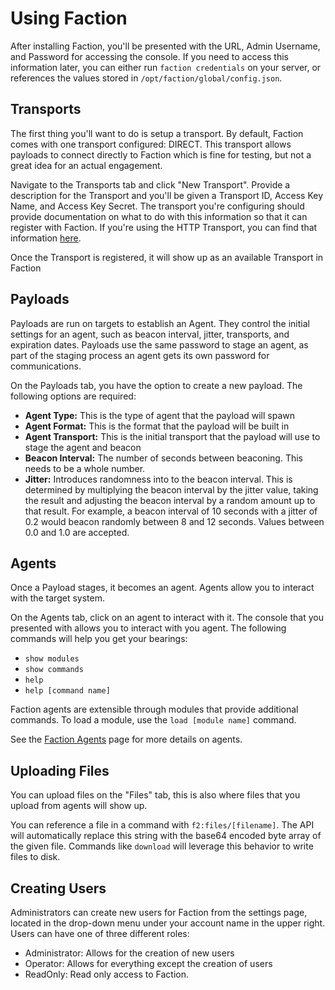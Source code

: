 # Using Faction

After installing Faction, you'll be presented with the URL, Admin Username, and Password for accessing the console. If you need to access this information later, you can either run `faction credentials` on your server, or references the values stored in `/opt/faction/global/config.json`.

## Transports

The first thing you'll want to do is setup a transport. By default, Faction comes with one transport configured: DIRECT. This transport allows payloads to connect directly to Faction which is fine for testing, but not a great idea for an actual engagement.

Navigate to the Transports tab and click "New Transport". Provide a description for the Transport and you'll be given a Transport ID, Access Key Name, and Access Key Secret. The transport you're configuring should provide documentation on what to do with this information so that it can register with Faction. If you're using the HTTP Transport, you can find that information [here](https://github.com/FactionC2/TransportHTTP).

Once the Transport is registered, it will show up as an available Transport in Faction

## Payloads

Payloads are run on targets to establish an Agent. They control the initial settings for an agent, such as beacon interval, jitter, transports, and expiration dates. Payloads use the same password to stage an agent, as part of the staging process an agent gets its own password for communications.

On the Payloads tab, you have the option to create a new payload. The following options are required:

* **Agent Type:** This is the type of agent that the payload will spawn
* **Agent Format:** This is the format that the payload will be built in
* **Agent Transport:** This is the initial transport that the payload will use to stage the agent and beacon
* **Beacon Interval:** The number of seconds between beaconing. This needs to be a whole number.
* **Jitter:** Introduces randomness into to the beacon interval. This is determined by multiplying the beacon interval by the jitter value, taking the result and adjusting the beacon interval by a random amount up to that result. For example, a beacon interval of 10 seconds with a jitter of 0.2 would beacon randomly between 8 and 12 seconds. Values between 0.0 and 1.0 are accepted.

## Agents

Once a Payload stages, it becomes an agent. Agents allow you to interact with the target system.

On the Agents tab, click on an agent to interact with it. The console that you presented with allows you to interact with you agent. The following commands will help you get your bearings:

* `show modules`
* `show commands`
* `help`
* `help [command name]`

Faction agents are extensible through modules that provide additional commands. To load a module, use the `load [module name]` command.

See the [Faction Agents]() page for more details on agents.

## Uploading Files

You can upload files on the "Files" tab, this is also where files that you upload from agents will show up.

You can reference a file in a command with `f2:files/[filename]`. The API will automatically replace this string with the base64 encoded byte array of the given file. Commands like `download` will leverage this behavior to write files to disk.

## Creating Users

Administrators can create new users for Faction from the settings page, located in the drop-down menu under your account name in the upper right. Users can have one of three different roles:

* Administrator: Allows for the creation of new users
* Operator: Allows for everything except the creation of users
* ReadOnly: Read only access to Faction.

